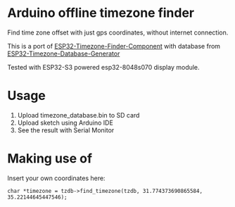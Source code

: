 # Arduino offline timezone finder
Find time zone offset with just gps coordinates, without internet connection.

This is a port of [ESP32-Timezone-Finder-Component](https://github.com/HarryVienna/ESP32-Timezone-Finder-Component) with database from [ESP32-Timezone-Database-Generator](https://github.com/HarryVienna/ESP32-Timezone-Database-Generator)

Tested with ESP32-S3 powered esp32-8048s070 display module. 

# Usage

1. Upload timezone_database.bin to SD card
2. Upload sketch using Arduino IDE
3. See the result with Serial Monitor

# Making use of

Insert your own coordinates here:
```
char *timezone = tzdb->find_timezone(tzdb, 31.774373690865584, 35.22144645447546);
```




